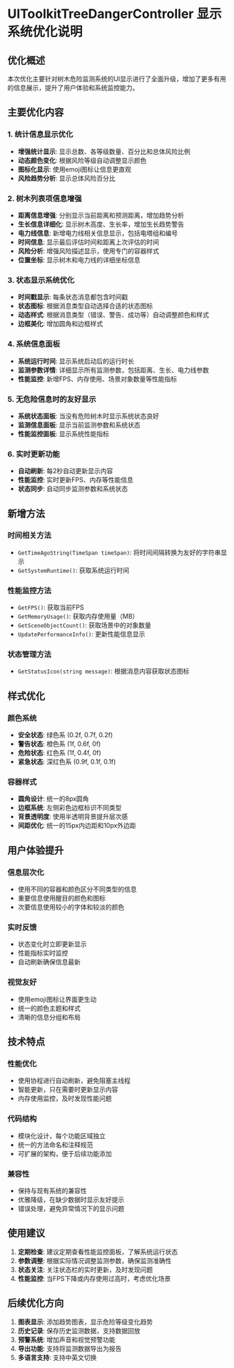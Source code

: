# UIToolkitTreeDangerController 显示系统优化说明

## 优化概述

本次优化主要针对树木危险监测系统的UI显示进行了全面升级，增加了更多有用的信息展示，提升了用户体验和系统监控能力。

## 主要优化内容

### 1. 统计信息显示优化
- **增强统计显示**: 显示总数、各等级数量、百分比和总体风险比例
- **动态颜色变化**: 根据风险等级自动调整显示颜色
- **图标化显示**: 使用emoji图标让信息更直观
- **风险趋势分析**: 显示总体风险百分比

### 2. 树木列表项信息增强
- **距离信息增强**: 分别显示当前距离和预测距离，增加趋势分析
- **生长信息详细化**: 显示树木高度、生长率，增加生长趋势警告
- **电力线信息**: 新增电力线相关信息显示，包括电塔组和编号
- **时间信息**: 显示最后评估时间和距离上次评估的时间
- **风险分析**: 增强风险描述显示，使用专门的容器样式
- **位置坐标**: 显示树木和电力线的详细坐标信息

### 3. 状态显示系统优化
- **时间戳显示**: 每条状态消息都包含时间戳
- **状态图标**: 根据消息类型自动选择合适的状态图标
- **动态样式**: 根据消息类型（错误、警告、成功等）自动调整颜色和样式
- **边框美化**: 增加圆角和边框样式

### 4. 系统信息面板
- **系统运行时间**: 显示系统启动后的运行时长
- **监测参数详情**: 详细显示所有监测参数，包括距离、生长、电力线参数
- **性能监控**: 新增FPS、内存使用、场景对象数量等性能指标

### 5. 无危险信息时的友好显示
- **系统状态面板**: 当没有危险树木时显示系统状态良好
- **监测信息面板**: 显示当前监测参数和系统状态
- **性能监控面板**: 显示系统性能指标

### 6. 实时更新功能
- **自动刷新**: 每2秒自动更新显示内容
- **性能监控**: 实时更新FPS、内存等性能信息
- **状态同步**: 自动同步监测参数和系统状态

## 新增方法

### 时间相关方法
- `GetTimeAgoString(TimeSpan timeSpan)`: 将时间间隔转换为友好的字符串显示
- `GetSystemRuntime()`: 获取系统运行时间

### 性能监控方法
- `GetFPS()`: 获取当前FPS
- `GetMemoryUsage()`: 获取内存使用量（MB）
- `GetSceneObjectCount()`: 获取场景中的对象数量
- `UpdatePerformanceInfo()`: 更新性能信息显示

### 状态管理方法
- `GetStatusIcon(string message)`: 根据消息内容获取状态图标

## 样式优化

### 颜色系统
- **安全状态**: 绿色系 (0.2f, 0.7f, 0.2f)
- **警告状态**: 橙色系 (1f, 0.6f, 0f)
- **危险状态**: 红色系 (1f, 0.4f, 0f)
- **紧急状态**: 深红色系 (0.9f, 0.1f, 0.1f)

### 容器样式
- **圆角设计**: 统一的8px圆角
- **边框系统**: 左侧彩色边框标识不同类型
- **背景透明度**: 使用半透明背景提升层次感
- **间距优化**: 统一的15px内边距和10px外边距

## 用户体验提升

### 信息层次化
- 使用不同的容器和颜色区分不同类型的信息
- 重要信息使用醒目的颜色和图标
- 次要信息使用较小的字体和较淡的颜色

### 实时反馈
- 状态变化时立即更新显示
- 性能指标实时监控
- 自动刷新确保信息最新

### 视觉友好
- 使用emoji图标让界面更生动
- 统一的颜色主题和样式
- 清晰的信息分组和布局

## 技术特点

### 性能优化
- 使用协程进行自动刷新，避免阻塞主线程
- 智能更新，只在需要时更新显示内容
- 内存使用监控，及时发现性能问题

### 代码结构
- 模块化设计，每个功能区域独立
- 统一的方法命名和注释规范
- 可扩展的架构，便于后续功能添加

### 兼容性
- 保持与现有系统的兼容性
- 优雅降级，在缺少数据时显示友好提示
- 错误处理，避免异常情况下的显示问题

## 使用建议

1. **定期检查**: 建议定期查看性能监控面板，了解系统运行状态
2. **参数调整**: 根据实际情况调整监测参数，确保监测准确性
3. **状态关注**: 关注状态栏的实时更新，及时发现问题
4. **性能监控**: 当FPS下降或内存使用过高时，考虑优化场景

## 后续优化方向

1. **图表显示**: 添加趋势图表，显示危险等级变化趋势
2. **历史记录**: 保存历史监测数据，支持数据回放
3. **预警系统**: 增加声音和视觉预警功能
4. **导出功能**: 支持将监测数据导出为报告
5. **多语言支持**: 支持中英文切换
